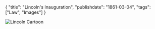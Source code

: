 {
    "title": "Lincoln's Inauguration",
    "publishdate": "1861-03-04",
    "tags": ["Law", "Images"]
}

![Lincoln Cartoon](/media/lincoln.gif)
